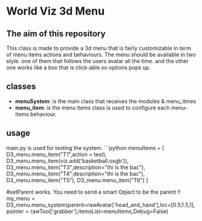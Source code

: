 World Viz 3d Menu
==================================
<h2> The aim of this repository</h2>
<p>This class is made to provide a 3d menu that is fairly customizable in term of menu items actions and behaviours.
The menu should be available in two style. one of them that follows the users avatar all the time. and the other one works like a box that is click-able so options pops up.
</p>



<h2>classes</h2>
<ul>
	<li><b>menuSystem</b>: is the main class that receives the modules & menu_itmes</li>
	<li><b>menu_item</b>: is the menu items class is used to configure each menu-items behaviour. </li>
	</ul>
	
<h2>usage</h2>
main.py is used for testing the system.
```python
menuItems = [ D3_menu.menu_item("T1",action = test),
			  D3_menu.menu_item(viz.add('basketball.osgb')),
			  D3_menu.menu_item("T3",description="thi is the bac"),
			  D3_menu.menu_item("T4",description="thi is the bac"),
			  D3_menu.menu_item("T5"),
			  D3_menu.menu_item("T6") ]

#setParent works. You need to send a smart Opject to be the parent !!
my_menu = D3_menu.menu_system(parent=rawAvatar['head_and_hand'],loc=[0.5,1.5,1], pointer = rawTool['grabber'],itemsList=menuItems,Debug=False)
```
